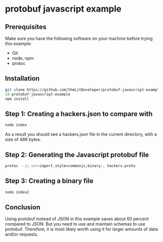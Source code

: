 # protobuf javascript example

## Prerequisites
Make sure you have the following software on your machine before trying this example:
- Git
- node, npm
- protoc

## Installation
```bash
git clone https://github.com/theLitDeveloper/protobuf-javascript-example.git
cd protobuf-javascript-example
npm install
```

## Step 1: Creating a hackers.json to compare with
```bash
node index
```
As a result you should see a hackers.json file in the current directory, with a size of 486 bytes.

## Step 2: Generating the Javascript protobuf file
```bash
protoc --js_out=import_style=commonjs,binary:. hackers.proto
```

## Step 3: Creating a binary file
```bash
node index2
```

## Conclusion

Using protobuf instead of JSON in this example saves about 60 percent compared to JSON. But you need 
to use and maintain schemas to use protobuf. Therefore, it is most likely worth using it for larger 
amounts of data and/or requests.
